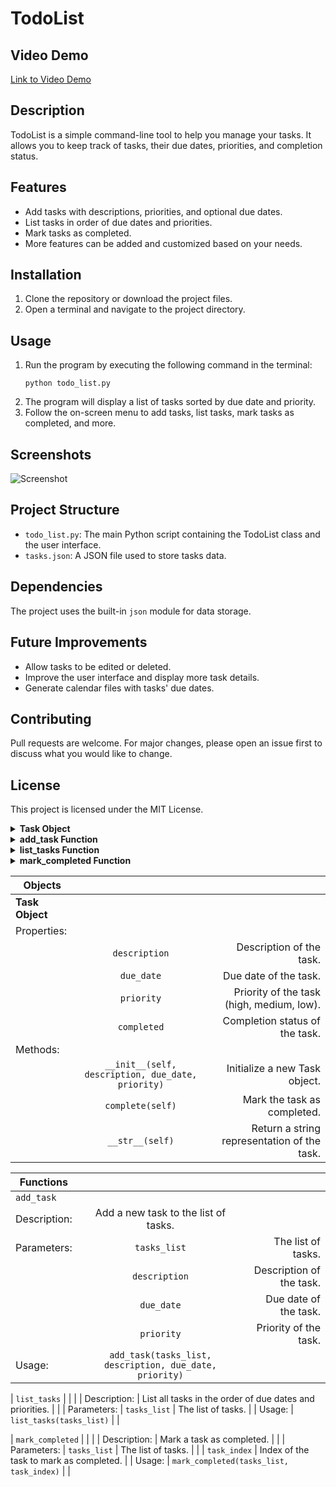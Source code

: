 # TodoList

## Video Demo
[Link to Video Demo](<URL HERE>)

## Description
TodoList is a simple command-line tool to help you manage your tasks. It allows you to keep track of tasks, their due dates, priorities, and completion status.

## Features
- Add tasks with descriptions, priorities, and optional due dates.
- List tasks in order of due dates and priorities.
- Mark tasks as completed.
- More features can be added and customized based on your needs.

## Installation
1. Clone the repository or download the project files.
2. Open a terminal and navigate to the project directory.

## Usage
1. Run the program by executing the following command in the terminal:
   ```
   python todo_list.py
   ```
2. The program will display a list of tasks sorted by due date and priority.
3. Follow the on-screen menu to add tasks, list tasks, mark tasks as completed, and more.

## Screenshots
![Screenshot](screenshot.png)

## Project Structure
- `todo_list.py`: The main Python script containing the TodoList class and the user interface.
- `tasks.json`: A JSON file used to store tasks data.

## Dependencies
The project uses the built-in `json` module for data storage.

## Future Improvements
- Allow tasks to be edited or deleted.
- Improve the user interface and display more task details.
- Generate calendar files with tasks' due dates.

## Contributing
Pull requests are welcome. For major changes, please open an issue first to discuss what you would like to change.

## License
This project is licensed under the MIT License.

<!-- Object: Task -->
<details>
<summary><strong>Task Object</strong></summary>

### Properties
- `description`: Description of the task.
- `due_date`: Due date of the task.
- `priority`: Priority of the task (high, medium, low).
- `completed`: Completion status of the task.

### Methods
- `__init__(self, description, due_date, priority)`: Initialize a new Task object.
- `complete(self)`: Mark the task as completed.
- `__str__(self)`: Return a string representation of the task.

</details>

<!-- Function: add_task -->
<details>
<summary><strong>add_task Function</strong></summary>

### Description
Add a new task to the list of tasks.

### Parameters
- `tasks_list`: The list of tasks.
- `description`: Description of the task.
- `due_date`: Due date of the task.
- `priority`: Priority of the task.

### Usage
```python
add_task(tasks_list, description, due_date, priority)
```

</details>

<!-- Function: list_tasks -->
<details>
<summary><strong>list_tasks Function</strong></summary>

### Description
List all tasks in the order of due dates and priorities.

### Parameters
- `tasks_list`: The list of tasks.

### Usage
```python
list_tasks(tasks_list)
```

</details>

<!-- Function: mark_completed -->
<details>
<summary><strong>mark_completed Function</strong></summary>

### Description
Mark a task as completed.

### Parameters
- `tasks_list`: The list of tasks.
- `task_index`: Index of the task to mark as completed.

### Usage
```python
mark_completed(tasks_list, task_index)
```

</details>


| Objects     |                      |        |
|-------------|:--------------------:|-------:|
| **Task Object** |                    |         |
| Properties: |                      |         |
| | `description` | Description of the task. |   |
| | `due_date`   | Due date of the task. |       |
| | `priority`   | Priority of the task (high, medium, low). | |
| | `completed`  | Completion status of the task. |     |
| Methods: |                         |         |
| | `__init__(self, description, due_date, priority)` | Initialize a new Task object. | |
| | `complete(self)` | Mark the task as completed. |   |
| | `__str__(self)` | Return a string representation of the task. | |

| Functions   |                      |        |
|-------------|:--------------------:|-------:|
| `add_task` | | |
| Description: | Add a new task to the list of tasks. | |
| Parameters: | `tasks_list` | The list of tasks. |
| | `description` | Description of the task. |
| | `due_date`   | Due date of the task. |
| | `priority`   | Priority of the task. |
| Usage: | `add_task(tasks_list, description, due_date, priority)` | |

| `list_tasks` | | |
| Description: | List all tasks in the order of due dates and priorities. | |
| Parameters: | `tasks_list` | The list of tasks. |
| Usage: | `list_tasks(tasks_list)` | |

| `mark_completed` | | |
| Description: | Mark a task as completed. | |
| Parameters: | `tasks_list` | The list of tasks. |
| | `task_index` | Index of the task to mark as completed. |
| Usage: | `mark_completed(tasks_list, task_index)` | |
